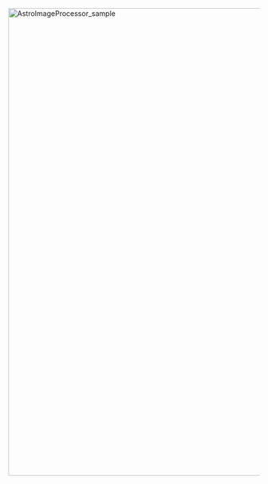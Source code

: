 <img width="938" alt="AstroImageProcessor_sample" src="https://github.com/user-attachments/assets/8563687e-88e1-4b59-be8b-0c0e7a16ba3a">
